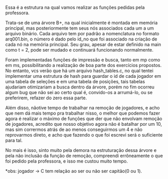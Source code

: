    Essa é a estrutura na qual vamos realizar as funções pedidas pela professora.
  
   Trata-se de uma árvore B+, na qual inicialmente é montada em memória principal, mas posteriormente tem seus nós associados cada um a um arquivo binário. Cada arquivo tem por padrão a nomenclatura no formato arq001.bin, o número é dado pelo
  id_no que foi associado na criação de cada nó na memória principal. Seu grau, apesar de estar definido na main como t = 2, pode ser mudado e continuará funcionando normalmente.

   Foram implementadas funções de impressão e busca, tanto em mp como em ms, possibilitando a realização de boa parte dos exercícios propostos. No entanto, vcs verão que há um arquivo hash_tables.c, no qual tentei implementar uma estrutura de hash
  para guardar o id de cada jogador em uma tabela de seleções e em uma tabela de posições, tais tabelas ajudariam otimizariam a busca dentro da árvore, porém no fim ocorreu algum bug que não sei ao certo qual é, convido-os a arrumá-lo, ou
  se preferirem, refazer do zero essa parte.

   Além disso, nãotive tempo de trabalhar na remoção de jogadores, e acho que nem dá mais tempo pra trabalhar nisso, o melhor que podemos fazer agora é realizar o máximo de funções que der que não envolvam remoção de jogadores, acredito que nosso
  objetivo agora não é batalhar por um 10, mas sim corrermos atrás de ao menos conseguirmos um 4 e não reprovarmos direto, e acho que fazendo o que foi escrevi será o suficiente para tal.
 
   No mais é isso, sinto muito pela demora na estruturação dessa árvore e pela não inclusão da função de remoção, compreendi errôneamente o que foi pedido pela professora, e isso me custou muito tempo.

   
   
   *obs: jogador -> C tem relação ao ser ou não ser capitão(0 ou 1).
